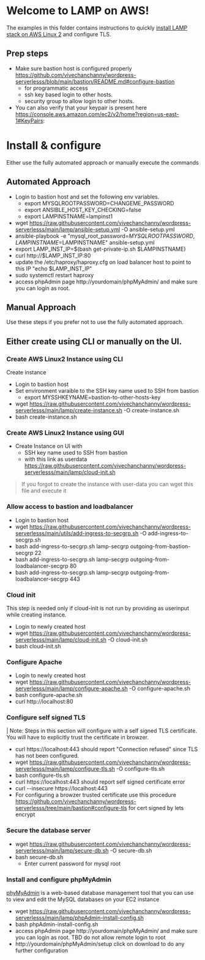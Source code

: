 # Welcome to LAMP on AWS!

The examples in this folder contains instructions to quickly [install LAMP stack on AWS Linux 2](https://docs.aws.amazon.com/AWSEC2/latest/UserGuide/ec2-lamp-amazon-linux-2.html) and configure TLS. 

## Prep steps
- Make sure bastion host is configured properly https://github.com/vivechanchanny/wordpress-serverlesss/blob/main/bastion/README.md#configure-bastion
  - for programmatic access
  - ssh key based login to other hosts.
  - security group to allow login to other hosts.
- You can also verify that your keypair is present here https://console.aws.amazon.com/ec2/v2/home?region=us-east-1#KeyPairs:

# Install & configure
Either use the fully automated approach or manually execute the commands
## Automated Approach
- Login to bastion host and set the following env variables.
  - export MYSQLROOTPASSWORD=CHANGEME_PASSWORD
  - export ANSIBLE_HOST_KEY_CHECKING=false
  - export LAMPINSTNAME=lampinst1
- wget https://raw.githubusercontent.com/vivechanchanny/wordpress-serverlesss/main/lamp/ansible-setup.yml -O ansible-setup.yml
- ansible-playbook -e  "mysql_root_password=$MYSQLROOTPASSWORD,LAMPINSTNAME=$LAMPINSTNAME"  ansible-setup.yml
- export LAMP_INST_IP=$(bash get-private-ip.sh $LAMPINSTNAME)
- curl http://$LAMP_INST_IP:80
- update the /etc/haproxy/haproxy.cfg on load balancer host to point to this IP "echo $LAMP_INST_IP"
- sudo systemctl restart haproxy
- access phpAdmin page http://yourdomain/phpMyAdmin/ and make sure you can login as root.

## Manual Approach
Use these steps if you prefer not to use the fully automated approach.

## Either create using CLI or manually on the UI.
### Create AWS Linux2 Instance using CLI
Create  instance
- Login to bastion host
- Set environment varaible to the SSH key name used to SSH from bastion
  - export MYSSHKEYNAME=bastion-to-other-hosts-key
- wget https://raw.githubusercontent.com/vivechanchanny/wordpress-serverlesss/main/lamp/create-instance.sh -O create-instance.sh
- bash create-instance.sh
### Create AWS Linux2 Instance using GUI
- Create Instance on UI with 
  - SSH key name used to SSH from bastion
  - with this link as userdata https://raw.githubusercontent.com/vivechanchanny/wordpress-serverlesss/main/lamp/cloud-init.sh
> If you forgot to create the instance with user-data you can wget this file and execute it

###  Allow access to bastion and loadbalancer
- Login to bastion host
- wget https://raw.githubusercontent.com/vivechanchanny/wordpress-serverlesss/main/utils/add-ingress-to-secgrp.sh -O add-ingress-to-secgrp.sh
- bash add-ingress-to-secgrp.sh lamp-secgrp outgoing-from-bastion-secgrp 22
- bash add-ingress-to-secgrp.sh lamp-secgrp outgoing-from-loadbalancer-secgrp 80
- bash add-ingress-to-secgrp.sh lamp-secgrp outgoing-from-loadbalancer-secgrp 443


###  Cloud init
This step is needed only if cloud-init is not run by providing as userinput while creating instance.
- Login to newly created host
- wget https://raw.githubusercontent.com/vivechanchanny/wordpress-serverlesss/main/lamp/cloud-init.sh -O cloud-init.sh
- bash cloud-init.sh
###  Configure Apache 
- Login to newly created host
- wget https://raw.githubusercontent.com/vivechanchanny/wordpress-serverlesss/main/lamp/configure-apache.sh -O configure-apache.sh
- bash configure-apache.sh
- curl http://localhost:80
###  Configure self signed TLS
| Note: Steps in this section will configure with a self signed TLS certificate. You will have to explicitly trust the certificate in browzer.
- curl https://localhost:443  should report "Connection refused" since TLS has not been configured.
- wget https://raw.githubusercontent.com/vivechanchanny/wordpress-serverlesss/main/lamp/configure-tls.sh -O configure-tls.sh
- bash configure-tls.sh
- curl https://localhost:443  should report self signed certificate error
- curl --insecure https://localhost:443
- For configuring a browzer trusted certificate use this procedure  https://github.com/vivechanchanny/wordpress-serverlesss/tree/main/bastion#configure-tls for cert signed by  lets encrypt
###  Secure the database server
- wget https://raw.githubusercontent.com/vivechanchanny/wordpress-serverlesss/main/lamp/secure-db.sh -O secure-db.sh
- bash secure-db.sh
  - Enter current password for mysql root 

### Install  and configure phpMyAdmin
[phyMyAdmin](https://www.phpmyadmin.net/) is a web-based database management tool that you can use to view and edit the MySQL databases on your EC2 instance
- wget https://raw.githubusercontent.com/vivechanchanny/wordpress-serverlesss/main/lamp/phpAdmin-install-config.sh
- bash phpAdmin-install-config.sh
- access phpAdmin page http://yourdomain/phpMyAdmin/ and make sure you can login as root. TBD do not allow remote login to root
- http://yourdomain/phpMyAdmin/setup click on download to do any further configuration

